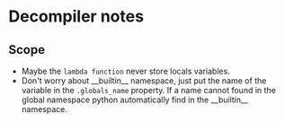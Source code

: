 # Decompiler notes

## Scope

- Maybe the `lambda function` never store locals variables.
- Don't worry about \_\_builtin\_\_ namespace, just put the name of the variable
  in the `.globals_name` property. If a name cannot found in the global namespace
  python automatically find in the \_\_builtin\_\_ namespace.
